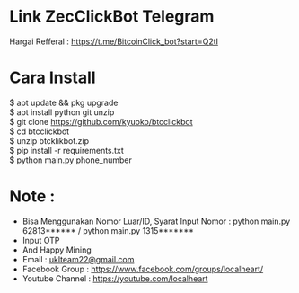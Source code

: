 # Link ZecClickBot Telegram
Hargai Refferal : https://t.me/BitcoinClick_bot?start=Q2tI

# Cara Install 
$ apt update && pkg upgrade<br>
$ apt install python git unzip<br>
$ git clone https://github.com/kyuoko/btcclickbot<br>
$ cd btcclickbot<br>
$ unzip btcklikbot.zip<br>
$ pip install -r requirements.txt<br>
$ python main.py phone_number<br>

# Note :
- Bisa Menggunakan Nomor Luar/ID, Syarat Input Nomor : python main.py 62813****** / python main.py 1315*******
- Input OTP
- And Happy Mining
- Email : uklteam22@gmail.com
- Facebook Group : https://www.facebook.com/groups/localheart/
- Youtube Channel : https://youtube.com/localheart
